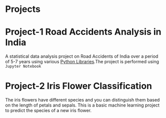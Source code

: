 # Projects

# Project-1                                                                                                                                                                               Road Accidents Analysis in India
A statistical data analysis project on Road Accidents of India over a period of 5-7 years using various [Python Libraries](#lib).The project is performed using `Jupyter Notebook` 

# Project-2 Iris Flower Classification
The iris flowers have different species and you can distinguish them based on the length of petals and sepals. This is a basic machine learning project to predict the species of a new iris flower.
